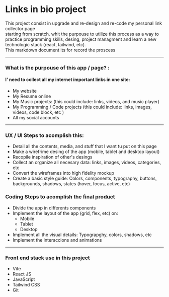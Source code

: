 # Links in bio project

This project consist in upgrade and re-design and re-code my personal link collector page  
starting from scratch. whit the purpouse to utilize this process as a way to practice programming skills, desing, project managment and learn a new technologic stack (react, tailwind, etc).  
This markdown document its for record the proscess

---

### What is the purpouse of this app / page? :

#### I' need to collect all my internet important links in one site:

- My website
- My Resume online
- My Music projects: (this could include: links, videos, and music player)
- My Programming / Code projects (this could include: links, images, videos, code block, etc )
- All my social accounts

---

### UX / UI Steps to acomplish this:

- Detail all the contents, media, and stuff that I want tu put on this page
- Make a wirefrime desing of the app (mobile, tablet and desktop layout)
- Recopile inspiration of other's desings
- Collect an organize all necesary data: links, images, videos, categories, etc
- Convert the wireframes into high fidelity mockup
- Create a basic style guide: Colors, components, typography, buttons, backgrounds, shadows, states (hover, focus, active, etc)

### Coding Steps to acomplish the final product

- Divide the app in differents components
- Implement the layout of the app (grid, flex, etc) on:
  - Mobile
  - Tablet
  - Desktop
- Implement all the visual details: Typograpghy, colors, shadows, etc
- Implement the interaccions and animations

---

### Front end stack use in this project

- Vite
- React JS
- JavaScript
- Tailwind CSS
- Git
